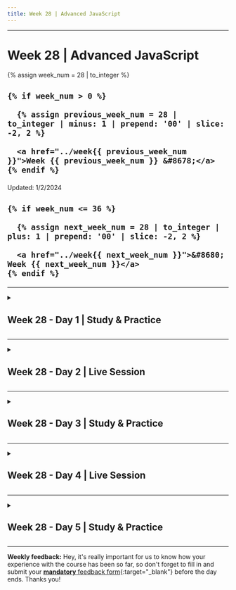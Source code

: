 ```yaml
---
title: Week 28 | Advanced JavaScript
---
```


<hr class="mb-0">

<h1 id="{{ Week 28-Advanced JavaScript | slugify }}">
  <span class="week-prefix">Week 28 |</span> Advanced JavaScript
</h1>

<div class="week-controls">

  {% assign week_num = 28 | to_integer %}

  <h2 class="week-controls__previous_week">

    
    {% if week_num > 0 %}

      {% assign previous_week_num = 28 | to_integer | minus: 1 | prepend: '00' | slice: -2, 2 %}

      <a href="../week{{ previous_week_num }}">Week {{ previous_week_num }} &#8678;</a>
    {% endif %}

  </h2>

  <span>Updated: 1/2/2024</span>

  <h2 class="week-controls__next_week">

    
    {% if week_num <= 36 %}

      {% assign next_week_num = 28 | to_integer | plus: 1 | prepend: '00' | slice: -2, 2 %}

      <a href="../week{{ next_week_num }}">&#8680; Week {{ next_week_num }}</a>
    {% endif %}

  </h2>

</div>

---

<!-- Week 28 - Day 1 | Study & Practice -->
<details markdown="1">
  <summary>
    <h2>
      <span class="summary-day">Week 28 - Day 1</span> | Study & Practice</h2>
  </summary>

### Schedule

  - **Study & Practice**
  - **Work on Project (Group/Personal)**

<!-- Study Plan -->

<!-- Summary -->

<!-- Exercises -->

<!-- Extra Resources -->

<!-- Sources and Attributions -->
  
</details>

<hr class="mt-1">

<!-- Week 28 - Day 2 | Live Session -->
<details markdown="1">
  <summary>
    <h2>
      <span class="summary-day">Week 28 - Day 2</span> | Live Session</h2>
  </summary>

### Schedule

  - **Live Session**
  - **Practice**
  - **Work on Project (Group/Personal)**

<!-- Study Plan -->

<!-- Summary -->

<!-- Exercises -->

<!-- Extra Resources -->

<!-- Sources and Attributions -->
  
</details>

<hr class="mt-1">

<!-- Week 28 - Day 3 | Study & Practice -->
<details markdown="1">
  <summary>
    <h2>
      <span class="summary-day">Week 28 - Day 3</span> | Study & Practice</h2>
  </summary>

### Schedule

  - **Study & Practice**
  - **Work on Project (Group/Personal)**

<!-- Study Plan -->

<!-- Summary -->

<!-- Exercises -->

<!-- Extra Resources -->

<!-- Sources and Attributions -->
  
</details>

<hr class="mt-1">

<!-- Week 28 - Day 4 | Live Session -->
<details markdown="1">
  <summary>
    <h2>
      <span class="summary-day">Week 28 - Day 4</span> | Live Session</h2>
  </summary>

### Schedule

  - **Live Session**
  - **Practice**
  - **Work on Project (Group/Personal)**

<!-- Study Plan -->

<!-- Summary -->

<!-- Exercises -->

<!-- Extra Resources -->

<!-- Sources and Attributions -->
  
</details>

<hr class="mt-1">

<!-- Week 28 - Day 5 | Study & Practice -->
<details markdown="1">
  <summary>
    <h2>
      <span class="summary-day">Week 28 - Day 5</span> | Study & Practice</h2>
  </summary>

### Schedule

  - **Study & Practice**
  - **Work on Project (Group/Personal)**

<!-- Study Plan -->

<!-- Summary -->

<!-- Exercises -->

<!-- Extra Resources -->

<!-- Sources and Attributions -->
  
</details>


<hr class="mt-1">

**Weekly feedback:** Hey, it's really important for us to know how your experience with the course has been so far, so don't forget to fill in and submit your [**mandatory** feedback form](https://forms.gle/S6Zg3bbS2uuwsSZF9){:target="_blank"} before the day ends. Thanks you!

